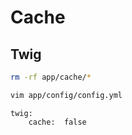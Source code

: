# Cache

## Twig

```sh
rm -rf app/cache/*
```

```sh
vim app/config/config.yml
```

```twig
twig:
    cache:  false
```

